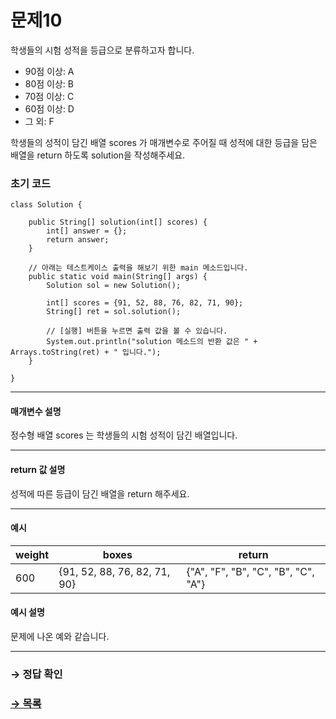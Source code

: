 # 문제10

학생들의 시험 성적을 등급으로 분류하고자 합니다.

* 90점 이상: A
* 80점 이상: B
* 70점 이상: C
* 60점 이상: D
* 그 외: F

학생들의 성적이 담긴 배열 scores 가 매개변수로 주어질 때 성적에 대한 등급을 담은 배열을 return 하도록 solution을 작성해주세요.

### 초기 코드

```
class Solution {

    public String[] solution(int[] scores) {
        int[] answer = {};        	
        return answer;
    }
    
    // 아래는 테스트케이스 출력을 해보기 위한 main 메소드입니다.
    public static void main(String[] args) {
        Solution sol = new Solution();

        int[] scores = {91, 52, 88, 76, 82, 71, 90};
        String[] ret = sol.solution();

        // [실행] 버튼을 누르면 출력 값을 볼 수 있습니다.
        System.out.println("solution 메소드의 반환 값은 " + Arrays.toString(ret) + " 입니다.");
    }
	
}
```

---

#### 매개변수 설명
정수형 배열 scores 는 학생들의 시험 성적이 담긴 배열입니다.

---

#### return 값 설명
성적에 따른 등급이 담긴 배열을 return 해주세요.

---
#### 예시

| weight | boxes                 	| return |
|--------|---------------------------|--------|
| 600	| {91, 52, 88, 76, 82, 71, 90} | {"A", "F", "B", "C", "B", "C", "A"}  	|

#### 예시 설명
문제에 나온 예와 같습니다.

---

### → 정답 확인

### [→ 목록](../ "COS Pro 2급 Java 6차")
